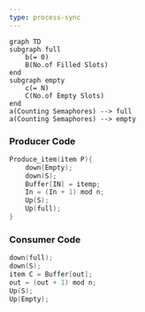 ```yaml
---
type: process-sync 
---
```


```mermaid
graph TD
subgraph full
	b(= 0)
	B(No.of Filled Slots)
end
subgraph empty
	c(= N)
	C(No.of Empty Slots)
end
a(Counting Semaphores) --> full
a(Counting Semaphores) --> empty
```
### Producer Code
```c
Produce_item(item P){
	down(Empty);
	down(S);
	Buffer[IN] = itemp;
	In = (In + 1) mod n;
	Up(S);
	Up(full);
}
```
### Consumer Code
```c
down(full);
down(S);
item C = Buffer[out];
out = (out + 1) mod n;
Up(S);
Up(Empty);
```